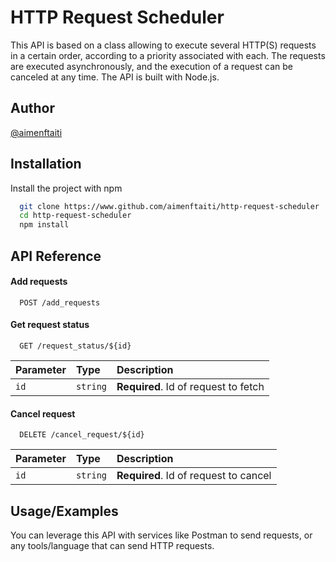 
# HTTP Request Scheduler

This API is based on a class allowing to execute several HTTP(S) requests in a certain order, according to a priority associated with each. The requests are executed asynchronously, and the execution of a request can be canceled at any time. The API is built with Node.js.

## Author

[@aimenftaiti](https://www.github.com/aimenftaiti)

## Installation

Install the project with npm

```bash
  git clone https://www.github.com/aimenftaiti/http-request-scheduler
  cd http-request-scheduler
  npm install 
```

## API Reference

#### Add requests

```http
  POST /add_requests
```

#### Get request status

```http
  GET /request_status/${id}
```

| Parameter | Type     | Description                       |
| :-------- | :------- | :-------------------------------- |
| `id`      | `string` | **Required**. Id of request to fetch |

#### Cancel request

```http
  DELETE /cancel_request/${id}
```

| Parameter | Type     | Description                       |
| :-------- | :------- | :-------------------------------- |
| `id`      | `string` | **Required**. Id of request to cancel |

## Usage/Examples

You can leverage this API with services like Postman to send requests, or any tools/language that can send HTTP requests.
